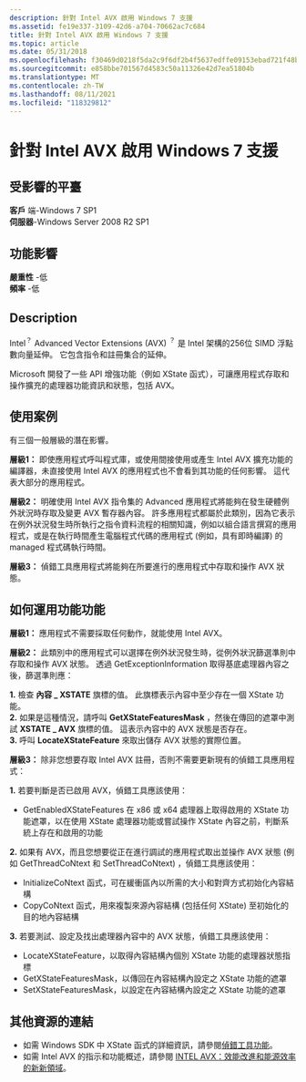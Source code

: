 ```yaml
---
description: 針對 Intel AVX 啟用 Windows 7 支援
ms.assetid: fe19e337-3109-42d6-a704-70662ac7c684
title: 針對 Intel AVX 啟用 Windows 7 支援
ms.topic: article
ms.date: 05/31/2018
ms.openlocfilehash: f30469d0218f5da2c9f6df2b4f5637edffe09153ebad721f48b47401ecb1f3d3
ms.sourcegitcommit: e858bbe701567d4583c50a11326e42d7ea51804b
ms.translationtype: MT
ms.contentlocale: zh-TW
ms.lasthandoff: 08/11/2021
ms.locfileid: "118329812"
---
```

# <a name="enable-windows-7-support-for-intel-avx"></a>針對 Intel AVX 啟用 Windows 7 支援

## <a name="affected-platforms"></a>受影響的平臺

 **客戶** 端-Windows 7 SP1  
**伺服器**-Windows Server 2008 R2 SP1  


## <a name="feature-impact"></a>功能影響

 **嚴重性** -低  
**頻率** -低  





## <a name="description"></a>Description

Intel<sup>？</sup> Advanced Vector Extensions (AVX) <sup>？</sup> 是 Intel 架構的256位 SIMD 浮點數向量延伸。 它包含指令和註冊集合的延伸。

Microsoft 開發了一些 API 增強功能（例如 XState 函式），可讓應用程式存取和操作擴充的處理器功能資訊和狀態，包括 AVX。

## <a name="usage-scenarios"></a>使用案例

有三個一般層級的潛在影響。

**層級1：** 即使應用程式呼叫程式庫，或使用間接使用或產生 Intel AVX 擴充功能的編譯器，未直接使用 Intel AVX 的應用程式也不會看到其功能的任何影響。 這代表大部分的應用程式。

**層級2：** 明確使用 Intel AVX 指令集的 Advanced 應用程式將能夠在發生硬體例外狀況時存取及變更 AVX 暫存器內容。 許多應用程式都屬於此類別，因為它表示在例外狀況發生時所執行之指令資料流程的相關知識，例如以組合語言撰寫的應用程式，或是在執行時間產生電腦程式代碼的應用程式 (例如，具有即時編譯) 的 managed 程式碼執行時間。

**層級3：** 偵錯工具應用程式將能夠在所要進行的應用程式中存取和操作 AVX 狀態。

## <a name="how-to-leverage-feature-capabilities"></a>如何運用功能功能

**層級1：** 應用程式不需要採取任何動作，就能使用 Intel AVX。

**層級2：** 此類別中的應用程式可以選擇在例外狀況發生時，從例外狀況篩選準則中存取和操作 AVX 狀態。 透過 GetExceptionInformation 取得基底處理器內容之後，篩選準則應：

 **1.** 檢查 **內容 \_ XSTATE** 旗標的值。 此旗標表示內容中至少存在一個 XState 功能。  
**2.** 如果是這種情況，請呼叫 **GetXStateFeaturesMask** ，然後在傳回的遮罩中測試 **XSTATE \_ AVX** 旗標的值。 這表示內容中的 AVX 狀態是否存在。  
**3.** 呼叫 **LocateXStateFeature** 來取出儲存 AVX 狀態的實際位置。  

**層級3：** 除非您想要存取 Intel AVX 註冊，否則不需要更新現有的偵錯工具應用程式：

**1.** 若要判斷是否已啟用 AVX，偵錯工具應該使用：

-   GetEnabledXStateFeatures 在 x86 或 x64 處理器上取得啟用的 XState 功能遮罩，以在使用 XState 處理器功能或嘗試操作 XState 內容之前，判斷系統上存在和啟用的功能

  
**2.** 如果有 AVX，而且您想要從正在進行調試的應用程式取出並操作 AVX 狀態 (例如 GetThreadCoNtext 和 SetThreadCoNtext) ，偵錯工具應該使用：

-   InitializeCoNtext 函式，可在緩衝區內以所需的大小和對齊方式初始化內容結構
-   CopyCoNtext 函式，用來複製來源內容結構 (包括任何 XState) 至初始化的目的地內容結構

  
**3.** 若要測試、設定及找出處理器內容中的 AVX 狀態，偵錯工具應該使用：

-   LocateXStateFeature，以取得內容結構內個別 XState 功能的處理器狀態指標
-   GetXStateFeaturesMask，以傳回在內容結構內設定之 XState 功能的遮罩
-   SetXStateFeaturesMask，以設定在內容結構內設定之 XState 功能的遮罩

  


## <a name="links-to-other-resources"></a>其他資源的連結

-   如需 Windows SDK 中 XState 函式的詳細資訊，請參閱[偵錯工具功能](../debug/debugging-functions.md)。
-   如需 Intel AVX 的指示和功能概述，請參閱 [INTEL AVX：效能改進和能源效率的新新領域](https://software.intel.com/articles/intel-avx-new-frontiers-in-performance-improvements-and-energy-efficiency/)。

 

 
